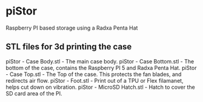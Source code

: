 # piStor
Raspberry PI based storage using a Radxa Penta Hat

## STL files for 3d printing the case

piStor - Case Body.stl     - The main case body.
piStor - Case Bottom.stl   - The bottom of the case, contains the Raspberry PI 5 and Radxa Penta Hat.
piStor - Case Top.stl      - The Top of the case.  This protects the fan blades, and redirects air flow.
piStor - Foot.stl          - Print out of a TPU or Flex filamanet, helps cut down on vibration.
piStor - MicroSD Hatch.stl - Hatch to cover the SD card area of the PI.

